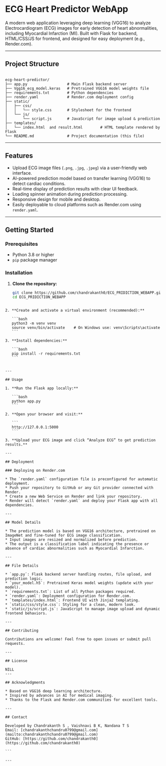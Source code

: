 # ECG Heart Predictor WebApp

A modern web application leveraging deep learning (VGG16) to analyze Electrocardiogram (ECG) images for early detection of heart abnormalities, including Myocardial Infarction (MI). Built with Flask for backend, HTML/CSS/JS for frontend, and designed for easy deployment (e.g., Render.com).

---

## Project Structure

```

ecg-heart-predictor/
├── app.py                  # Main Flask backend server
├── Vgg16_ecg_model.keras   # Pretrained VGG16 model weights file
├── requirements.txt        # Python dependencies
├── render.yaml             # Render.com deployment config
├── static/
│   ├── css/
│   │   └── style.css       # Stylesheet for the frontend
│   └── js/
│       └── script.js       # JavaScript for image upload & prediction
├── templates/
│   └── index.html  and result.html        # HTML template rendered by Flask
└── README.md               # Project documentation (this file)

````

---

## Features

- Upload ECG image files (`.png`, `.jpg`, `.jpeg`) via a user-friendly web interface.
- AI-powered prediction model based on transfer learning (VGG16) to detect cardiac conditions.
- Real-time display of prediction results with clear UI feedback.
- Loading spinner animation during prediction processing.
- Responsive design for mobile and desktop.
- Easily deployable to cloud platforms such as Render.com using `render.yaml`.

---

## Getting Started

### Prerequisites

- Python 3.8 or higher
- `pip` package manager

### Installation

1. **Clone the repository:**

   ```bash
   git clone https://github.com/chandrakanth0/ECG_PRIDICTION_WEBAPP.git
   cd ECG_PRIDICTION_WEBAPP
````

2. **Create and activate a virtual environment (recommended):**

   ```bash
   python3 -m venv venv
   source venv/bin/activate    # On Windows use: venv\Scripts\activate
   ```

3. **Install dependencies:**

   ```bash
   pip install -r requirements.txt
   ```


---

## Usage

1. **Run the Flask app locally:**

   ```bash
   python app.py
   ```

2. **Open your browser and visit:**

   ```
   http://127.0.0.1:5000
   ```

3. **Upload your ECG image and click “Analyze ECG” to get prediction results.**

---

## Deployment

### Deploying on Render.com

* The `render.yaml` configuration file is preconfigured for automatic deployment.
* Push your repository to GitHub or any Git provider connected with Render.
* Create a new Web Service on Render and link your repository.
* Render will detect `render.yaml` and deploy your Flask app with all dependencies.

---

## Model Details

* The prediction model is based on VGG16 architecture, pretrained on ImageNet and fine-tuned for ECG image classification.
* Input images are resized and normalized before prediction.
* The output is a classification label indicating the presence or absence of cardiac abnormalities such as Myocardial Infarction.

---

## File Details

* `app.py`: Flask backend server handling routes, file upload, and prediction logic.
* `your_model.h5`: Pretrained Keras model weights (update with your model).
* `requirements.txt`: List of all Python packages required.
* `render.yaml`: Deployment configuration for Render.com.
* `templates/index.html`: Frontend UI with Jinja2 templating.
* `static/css/style.css`: Styling for a clean, modern look.
* `static/js/script.js`: JavaScript to manage image upload and dynamic frontend behaviors.

---

## Contributing

Contributions are welcome! Feel free to open issues or submit pull requests.

---

## License

NILL
---

## Acknowledgments

* Based on VGG16 deep learning architecture.
* Inspired by advances in AI for medical imaging.
* Thanks to the Flask and Render.com communities for excellent tools.

---

## Contact

Developed by Chandrakanth S , Vaishnavi B K, Nandana T S 
Email: [chandrakanthchandru0799@gmail.com](mailto:chandrakanthchandru0799@gmail.com)
GitHub: [https://github.com/chandrakanth0](https://github.com/chandrakanth0)

```

---
